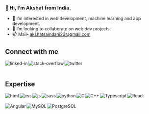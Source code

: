 ### 👋 Hi, I’m Akshat from India.
- 👀 I’m interested in web development, machine learning and app development.
- 💞️ I’m looking to collaborate on web dev projects. 
- 📫 Mail- akshatsamdani23@gmail.com
## Connect with me
[<img align="left" alt="linked-in" src="https://img.shields.io/badge/linkedin-%230077B5.svg?&style=for-the-badge&logo=linkedin&logoColor=white" />](https://linkedin.com/in/akshat-samdani)[<img align="left" alt="stack-overflow" src="https://img.shields.io/badge/stack%20overflow-FE7A16?logo=stack-overflow&logoColor=white&style=for-the-badge" />](https://stackoverflow.com/users/16384199/akshat-samdani)[<img align="left" alt="twitter" src="https://img.shields.io/badge/twitter-%231DA1F2.svg?&style=for-the-badge&logo=twitter&logoColor=white" />](https://twitter.com/akshat_samdani)<br>
<br>
## Expertise
<img align="left" alt="html" src="https://img.shields.io/badge/HTML5-E34F26?style=for-the-badge&logo=html5&logoColor=white"/><img align="left" alt="css" src="https://img.shields.io/badge/CSS3-1572B6?style=for-the-badge&logo=css3&logoColor=white" /><img align="left" alt="js" src="https://img.shields.io/badge/JavaScript-F7DF1E?style=for-the-badge&logo=javascript&logoColor=black" /><img align="left" alt="sass" src="https://img.shields.io/badge/Sass-CC6699?style=for-the-badge&logo=sass&logoColor=white" /><img align="left" alt="python" src="https://img.shields.io/badge/Python-14354C?style=for-the-badge&logo=python&logoColor=white" /><img align="left" alt="C" src="https://img.shields.io/badge/C-00599C?style=for-the-badge&logo=c&logoColor=white" /><img align="left" alt="C++" src="https://img.shields.io/badge/C%2B%2B-00599C?style=for-the-badge&logo=c%2B%2B&logoColor=whitee" /><img align="left" alt="Typescript" src="https://img.shields.io/badge/TypeScript-007ACC?style=for-the-badge&logo=typescript&logoColor=white"/><img align="left" alt="React" src="https://img.shields.io/badge/React-20232A?style=for-the-badge&logo=react&logoColor=61DAFB" /><br><br>
<img align="left" alt="Angular" src="https://img.shields.io/badge/Angular-DD0031?style=for-the-badge&logo=angular&logoColor=white" />
<img align="left" alt="MySQL" src="https://img.shields.io/badge/MySQL-00000F?style=for-the-badge&logo=mysql&logoColor=white" />
<img align="left" alt="PostgreSQL" src="https://img.shields.io/badge/PostgreSQL-316192?style=for-the-badge&logo=postgresql&logoColor=white" />
<br>
